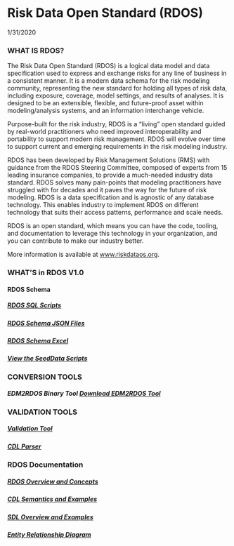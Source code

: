# **Risk Data Open Standard (RDOS)**

1/31/2020
### **WHAT IS RDOS?**
The Risk Data Open Standard (RDOS) is a logical data model and data specification used to express and exchange risks for any line of business in a consistent manner. 
It is a modern data schema for the risk modeling community, representing the new standard for holding all types of risk data, including exposure, coverage, model settings, and results of analyses. 
It is designed to be an extensible, flexible, and future-proof asset within modeling/analysis systems, and an information interchange vehicle.

Purpose-built for the risk industry, RDOS is a “living” open standard guided by real-world practitioners who need improved interoperability and portability to support modern risk management. RDOS will evolve over time to support current and emerging requirements in the risk modeling industry.

RDOS has been developed by Risk Management Solutions (RMS) with guidance from the RDOS Steering Committee, composed of experts from 15 leading insurance companies, to provide a much-needed industry data standard. RDOS solves many pain-points that modeling practitioners have struggled with for decades and it paves the way for the future of risk modeling. RDOS is a data specification and is agnostic of any database technology. This enables industry to implement RDOS on different technology that suits their access patterns, performance and scale needs.

RDOS is an open standard, which means you can have the code, tooling, and documentation to leverage this technology in your organization, and you can contribute to make our industry better.

More information is available at www.riskdataos.org. 
### **WHAT’S in RDOS V1.0**
#### RDOS Schema
##### **[RDOS SQL Scripts](https://github.com/RMS-open-standards/RDOS/blob/master/Schema/sql)** 
##### **[RDOS Schema JSON Files](https://github.com/RMS-open-standards/RDOS/tree/master/rdos-validation-tools/rdos-schema/src/main/resources)** 
##### **[RDOS Schema Excel](https://github.com/RMS-open-standards/RDOS/blob/master/RDOS_Schema.xlsx)** 
##### **[View the SeedData Scripts](https://github.com/RMS-open-standards/RDOS/blob/master/Schema/sql/ReferenceTables-SeedData/)** 
### **CONVERSION TOOLS**
##### EDM2RDOS Binary Tool **[Download EDM2RDOS Tool](https://github.com/RMS-open-standards/RDOS/blob/master/rdos-conversion-tools/edm2rdo/README.md)** 
### **VALIDATION TOOLS**
##### **[Validation Tool](https://github.com/RMS-open-standards/RDOS/blob/master/rdos-validation-tools/rdo-validation-tool-java/README.md)**  
##### **[CDL Parser](https://github.com/RMS-open-standards/RDOS/blob/master/rdos-validation-tools/cdl-parser/README.md)**   
### **RDOS Documentation**
##### **[RDOS Overview and Concepts](https://github.com/RMS-open-standards/RDOS/blob/master/RDOS_Concepts_10.pdf)**   
##### **[CDL Semantics and Examples](https://github.com/RMS-open-standards/RDOS/blob/master/RDOS_Contracts_10.pdf)**   
##### **[SDL Overview and Examples](https://github.com/RMS-open-standards/RDOS/blob/master/RDOS_Contracts_10.pdf)**   
##### **[Entity Relationship Diagram](https://github.com/RMS-open-standards/RDOS/blob/master/RDOS_ERD_10.pdf)**   



